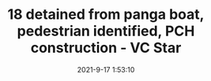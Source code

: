 ---
"title": "18 detained from panga boat, pedestrian identified, PCH construction - VC Star"
"date": "2021-9-17 1:53:10"
"feed_name": "GOOGLENEWSCONSTRUCTION"
"feed_website": "https://news.google.com/search?q=construction%2Bincident&hl=en-US&gl=US&ceid=US:en"
"feed_rss": "https://news.google.com/rss/search?q=construction%2Bincident&hl=en-US&gl=US&ceid=US:en"
"link": "https://www.vcstar.com/story/news/local/communities/county/2021/09/16/18-detained-panga-boat-pedestrian-identified-more-news-ventura-county/8371876002/"
"file": "_posts/2021-1-1-9766a10a6be1365b7a39340ffe38697185b4dbbc.md"
"accident": "1"
"drilling": "0"
"dead": "0"
"injured": "18"
---